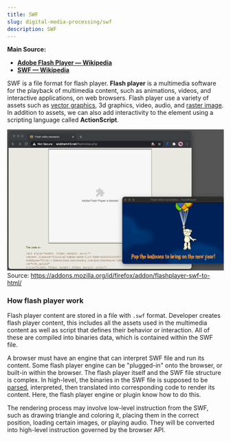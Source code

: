 ```yaml
---
title: SWF
slug: digital-media-processing/swf
description: SWF
---
```


**Main Source:**

- **[Adobe Flash Player — Wikipedia](https://en.wikipedia.org/wiki/Adobe_Flash_Player)**
- **[SWF — Wikipedia](https://en.wikipedia.org/wiki/SWF)**

SWF is a file format for flash player. **Flash player** is a multimedia software for the playback of multimedia content, such as animations, videos, and interactive applications, on web browsers. Flash player use a variety of assets such as [vector graphics](/cs-notes/computer-graphics/computer-images-part-1), 3d graphics, video, audio, and [raster image](/cs-notes/computer-graphics/computer-images-part-1). In addition to assets, we can also add interactivity to the element using a scripting language called **ActionScript**.

![Example of flash player animation](./flash-player-example.png)  
Source: https://addons.mozilla.org/id/firefox/addon/flashplayer-swf-to-html/

### How flash player work

Flash player content are stored in a file with `.swf` format. Developer creates flash player content, this includes all the assets used in the multimedia content as well as script that defines their behavior or interaction. All of these are compiled into binaries data, which is contained within the SWF file.

A browser must have an engine that can interpret SWF file and run its content. Some flash player engine can be "plugged-in" onto the browser, or built-in within the browser. The flash player itself and the SWF file structure is complex. In high-level, the binaries in the SWF file is supposed to be [parsed](/cs-notes/compilers-and-programming-languages/parsing), interpreted, then translated into corresponding code to render its content. Here, the flash player engine or plugin know how to do this.

The rendering process may involve low-level instruction from the SWF, such as drawing triangle and coloring it, placing them in the correct position, loading certain images, or playing audio. They will be converted into high-level instruction governed by the browser API.
